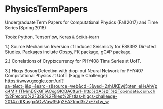 # PhysicsTermPapers
Undergraduate Term Papers for Computational Physics (Fall 2017) and Time Series (Spring 2018) 

Tools: Python, Tensorflow, Keras & Scikit-learn 

1.) Source Mechanism Inversion of Induced Seismicity for ESS392 Directed Studies. Packages include Obspy,  FK package, gCAP package. 

2.) Correlations of Cryptocurrency for PHY408 Time Series at UofT.

3.) Higgs Boson Detection with drop-out Neural Network for PHY407 Computational Physics at UofT (Kaggle Challenge) 
    https://www.google.com/url?sa=t&rct=j&q=&esrc=s&source=web&cd=3&ved=2ahUKEwj5pten_eHeAhVpq4MKHTMmBGkQFjACegQICBAC&url=http%3A%2F%2Fopendata.cern.ch%2Frecord%2F329%2Ffiles%2Fatlas-higgs-challenge-2014.pdf&usg=AOvVaw19Jg2EA31md3kZxE7xfw_w
